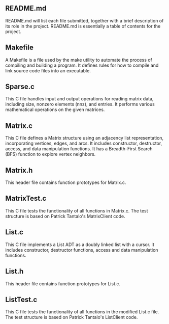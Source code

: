 ## README.md  
README.md will list each file submitted, together with a brief description of its role in the project. README.md is essentially a table of contents for the project.  

## Makefile  
A Makefile is a file used by the make utility to automate the process of compiling and building a program. It defines rules for how to compile and link source code files into an executable.   

## Sparse.c  
This C file handles input and output operations for reading matrix data, including size, nonzero elements (nnz), and entries. It performs various mathematical operations on the given matrices. 

## Matrix.c  
This C file defines a Matrix structure using an adjacency list representation, incorporating vertices, edges, and arcs. It includes constructor, destructor, access, and data manipulation functions. It has a Breadth-First Search (BFS) function to explore vertex neighbors.  

## Matrix.h  
This header file contains function prototypes for Matrix.c.  

## MatrixTest.c  
This C file tests the functionality of all functions in Matrix.c. The test structure is based on Patrick Tantalo's MatrixClient code.  

## List.c  
This C file implements a List ADT as a doubly linked list with a cursor. It includes constructor, destructor functions, access and data manipulation functions.  

## List.h  
This header file contains function prototypes for List.c.  

## ListTest.c  
This C file tests the functionality of all functions in the modified List.c file. The test structure is based on Patrick Tantalo's ListClient code.  

